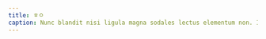 ```yaml
---
title: ㅎㅇ
caption: Nunc blandit nisi ligula magna sodales lectus elementum non. Integer id venenatis velit.
---
```

